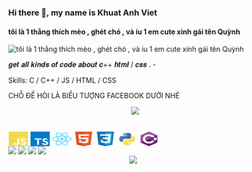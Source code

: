 ### Hi there 👋, my name is Khuat Anh Viet
#### tôi là 1 thằng thích mèo , ghét chó , và iu 1 em cute xinh gái tên Quỳnh
![tôi là 1 thằng thích mèo , ghét chó , và iu 1 em cute xinh gái tên Quỳnh](https://gifburg.com/images/gifs/cat/webp/0018.webp)


𝒈𝒆𝒕 𝒂𝒍𝒍 𝒌𝒊𝒏𝒅𝒔 𝒐𝒇 𝒄𝒐𝒅𝒆 𝒂𝒃𝒐𝒖𝒕 𝒄++ 𝒉𝒕𝒎𝒍 / 𝒄𝒔𝒔 .  -

Skills: C / C++ / JS / HTML / CSS


CHỖ ĐỂ HỎI LÀ BIỂU TƯỢNG FACEBOOK DƯỚI NHÉ

<p align="center">
&nbsp; <a href="https://www.facebook.com/banonehen03" target="_blank" rel="noopener noreferrer"><img src="https://img.icons8.com/plasticine/100/000000/facebook.png"  width="100" /></a>
  
  
  
  
  <div style="display: inline_block"><br>
  <img align="center" alt="Rafa-Js" height="30" width="40" src="https://raw.githubusercontent.com/devicons/devicon/master/icons/javascript/javascript-plain.svg">
  <img align="center" alt="Rafa-Ts" height="30" width="40" src="https://raw.githubusercontent.com/devicons/devicon/master/icons/typescript/typescript-plain.svg">
  <img align="center" alt="Rafa-React" height="30" width="40" src="https://raw.githubusercontent.com/devicons/devicon/master/icons/react/react-original.svg">
  <img align="center" alt="Rafa-HTML" height="30" width="40" src="https://raw.githubusercontent.com/devicons/devicon/master/icons/html5/html5-original.svg">
  <img align="center" alt="Rafa-CSS" height="30" width="40" src="https://raw.githubusercontent.com/devicons/devicon/master/icons/css3/css3-original.svg">
  <img align="center" alt="Rafa-Python" height="30" width="40" src="https://raw.githubusercontent.com/devicons/devicon/master/icons/python/python-original.svg">
  <img align="center" alt="Rafa-Csharp" height="30" width="40" src="https://raw.githubusercontent.com/devicons/devicon/master/icons/csharp/csharp-original.svg">
</div>
  
  
  
  <div> 
  <a href="https://instagram.com/ka.viet310" target="_blank"><img src="https://img.shields.io/badge/-Instagram-%23E4405F?style=for-the-badge&logo=instagram&logoColor=white" target="_blank"></a>
 	<a href="https://www.twitch.tv/anhviet032005" target="_blank"><img src="https://img.shields.io/badge/Twitch-9146FF?style=for-the-badge&logo=twitch&logoColor=white" target="_blank"></a>
 <a href="https://discord.gg/yXfYwMzdmj" target="_blank"><img src="https://img.shields.io/badge/Discord-7289DA?style=for-the-badge&logo=discord&logoColor=white" target="_blank"></a> 
  <a href = "vietkhuat2005@gmail.com"><img src="https://img.shields.io/badge/-Gmail-%23333?style=for-the-badge&logo=gmail&logoColor=white" target="_blank"></a>
    </div>

<div align="center">
  <a href="https://github.com/banonehen03">
  <img height="180em" src="https://github-readme-stats.vercel.app/api/top-langs/?username=rafaballerini&layout=compact&langs_count=7&theme=dracula"/>

</div>






